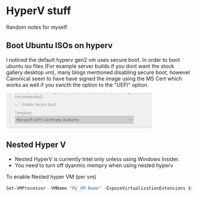 # HyperV stuff

Random notes for myself

## Boot Ubuntu ISOs on hyperv

I noticed the default hyperv gen2 vm uses secure boot. In order to boot ubuntu iso files (For example server builds if you dont want the stock gallery desktop vm), many blogs mentioned disabling secure boot, however Canonical seem to have have signed the image using the MS Cert which works as well if you swicth the option to the "UEFI" option.

![](img/hyperv_secureboot.png)

## Nested Hyper V

* Nested HyperV is currently Intel only unless using Windows Insider.
* You need to turn off dyanmic mempry when using nested hyperv

To enable Nested hyper VM (per vm)

``` powershell
Set-VMProcessor -VMName "My VM Name" -ExposeVirtualizationExtensions $true
```